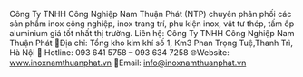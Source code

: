 Công Ty TNHH Công Nghiệp Nam Thuận Phát (NTP) chuyên phân phối các sản phẩm inox công nghiệp, inox trang trí, phụ kiện inox, vật tư thép, tấm ốp aluminium giá tốt nhất thị trường.
Liên hệ:
Công Ty TNHH Công Nghiệp Nam Thuận Phát
📌Địa chỉ: Tổng kho kim khí số 1, Km3 Phan Trọng Tuệ,Thanh Trì, Hà Nội
📲 Hotline: 093 641 5758 – 093 634 7258
🌐Website: www.inoxnamthuanphat.vn
📧Email: info@inoxnamthuanphat.vn
